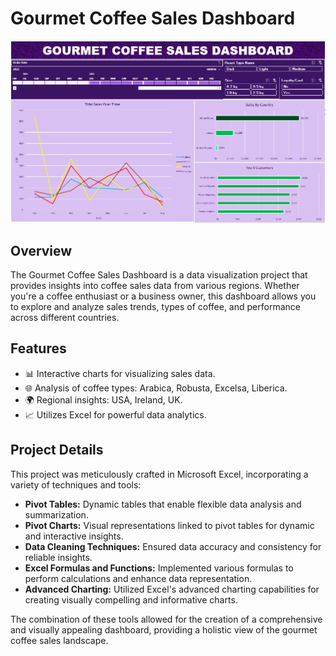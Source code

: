 # Gourmet Coffee Sales Dashboard

![Project Image](https://raw.githubusercontent.com/rks2000/Gourmet-Coffee-Sales-Dashboard/main/Png/Gourmet-Coffee-Sales-Dashboard-Project.png)

## Overview

The Gourmet Coffee Sales Dashboard is a data visualization project that provides insights into coffee sales data from various regions. Whether you're a coffee enthusiast or a business owner, this dashboard allows you to explore and analyze sales trends, types of coffee, and performance across different countries.

## Features

- 📊 Interactive charts for visualizing sales data.
- 🌐 Analysis of coffee types: Arabica, Robusta, Excelsa, Liberica.
- 🌍 Regional insights: USA, Ireland, UK.
- 📈 Utilizes Excel for powerful data analytics.

## Project Details

This project was meticulously crafted in Microsoft Excel, incorporating a variety of techniques and tools:

- **Pivot Tables:** Dynamic tables that enable flexible data analysis and summarization.
- **Pivot Charts:** Visual representations linked to pivot tables for dynamic and interactive insights.
- **Data Cleaning Techniques:** Ensured data accuracy and consistency for reliable insights.
- **Excel Formulas and Functions:** Implemented various formulas to perform calculations and enhance data representation.
- **Advanced Charting:** Utilized Excel's advanced charting capabilities for creating visually compelling and informative charts.

The combination of these tools allowed for the creation of a comprehensive and visually appealing dashboard, providing a holistic view of the gourmet coffee sales landscape.
